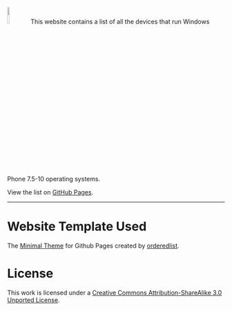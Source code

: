 <img src=https://user-images.githubusercontent.com/95459053/199389046-2e2ab9bf-fbe7-4caa-b5bb-f4e4e7e56f05.png width=10%>
This website contains a list of all the devices that run Windows Phone 7.5-10 operating systems.

View the list on [GitHub Pages](https://filipecollura.github.io/List-of-Devices-WP/).

-----

# Website Template Used
The [Minimal Theme](https://github.com/orderedlist/minimal) for Github Pages created by [orderedlist](https://github.com/orderedlist).

# License
This work is licensed under a [Creative Commons Attribution-ShareAlike 3.0 Unported License](https://creativecommons.org/licenses/by-sa/3.0/).
